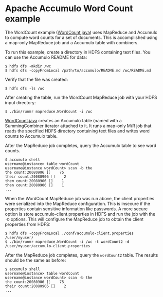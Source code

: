 <!--
Licensed to the Apache Software Foundation (ASF) under one or more
contributor license agreements.  See the NOTICE file distributed with
this work for additional information regarding copyright ownership.
The ASF licenses this file to You under the Apache License, Version 2.0
(the "License"); you may not use this file except in compliance with
the License.  You may obtain a copy of the License at

    http://www.apache.org/licenses/LICENSE-2.0

Unless required by applicable law or agreed to in writing, software
distributed under the License is distributed on an "AS IS" BASIS,
WITHOUT WARRANTIES OR CONDITIONS OF ANY KIND, either express or implied.
See the License for the specific language governing permissions and
limitations under the License.
-->
# Apache Accumulo Word Count example

The WordCount example ([WordCount.java]) uses MapReduce and Accumulo to compute
word counts for a set of documents. This is accomplished using a map-only MapReduce
job and a Accumulo table with combiners.

To run this example, create a directory in HDFS containing text files. You can
use the Accumulo README for data:

    $ hdfs dfs -mkdir /wc
    $ hdfs dfs -copyFromLocal /path/to/accumulo/README.md /wc/README.md

Verify that the file was created:

    $ hdfs dfs -ls /wc

After creating the table, run the WordCount MapReduce job with your HDFS input directory:

    $ ./bin/runmr mapreduce.WordCount -i /wc

[WordCount.java] creates an Accumulo table (named with a SummingCombiner iterator
attached to it. It runs a map-only M/R job that reads the specified HDFS directory containing text files and
writes word counts to Accumulo table.

After the MapReduce job completes, query the Accumulo table to see word counts.

    $ accumulo shell
    username@instance> table wordCount
    username@instance wordCount> scan -b the
    the count:20080906 []    75
    their count:20080906 []    2
    them count:20080906 []    1
    then count:20080906 []    1
    ...

When the WordCount MapReduce job was run above, the client properties were serialized
into the MapReduce configuration.  This is insecure if the properties contain sensitive 
information like passwords. A more secure option is store accumulo-client.properties
in HDFS and run the job with the `-D` options.  This will configure the MapReduce job
to obtain the client properties from HDFS:

    $ hdfs dfs -copyFromLocal ./conf/accumulo-client.properties /user/myuser/
    $ ./bin/runmr mapreduce.WordCount -i /wc -t wordCount2 -d /user/myuser/accumulo-client.properties

After the MapReduce job completes, query the `wordCount2` table. The results should
be the same as before:

    $ accumulo shell
    username@instance> table wordCount
    username@instance wordCount> scan -b the
    the count:20080906 []    75
    their count:20080906 []    2
    ...


[WordCount.java]: ../src/main/java/org/apache/accumulo/examples/mapreduce/WordCount.java
